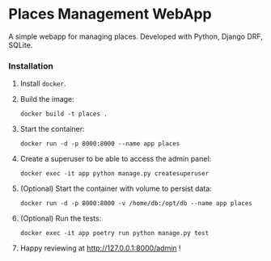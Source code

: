 # Places Management WebApp
A simple webapp for managing places. Developed with Python, Django DRF, SQLite.


### Installation

1. Install `docker`.

1. Build the image:
    ```
    docker build -t places .
    ```

1. Start the container:
   ```
   docker run -d -p 8000:8000 --name app places
   ```

1. Create a superuser to be able to access the admin panel:
   ```
   docker exec -it app python manage.py createsuperuser
   ```

1. (Optional) Start the container with volume to persist data:
    ```
   docker run -d -p 8000:8000 -v /home/db:/opt/db --name app places
   ```

1. (Optional) Run the tests:
   ```
   docker exec -it app poetry run python manage.py test
   ```

1. Happy reviewing at http://127.0.0.1:8000/admin !
